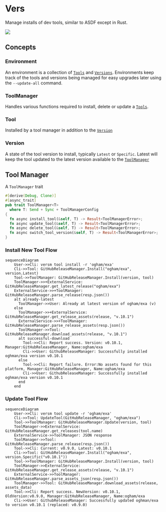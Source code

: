 # Vers

Manage installs of dev tools, similar to ASDF except in Rust.

[![](https://mermaid.ink/svg/eyJjb2RlIjoiZ3JhcGggVERcbiAgICBBW0NocmlzdG1hc10gLS0-fEdldCBtb25leXwgQihHbyBzaG9wcGluZylcbiAgICBCIC0tPiBDe0xldCBtZSB0aGlua31cbiAgICBDIC0tPnxPbmV8IERbTGFwdG9wXVxuICAgIEMgLS0-fFR3b3wgRVtpUGhvbmVdXG4gICAgQyAtLT58VGhyZWV8IEZbZmE6ZmEtY2FyIENhcl1cbiAgIiwibWVybWFpZCI6eyJ0aGVtZSI6ImRlZmF1bHQifSwidXBkYXRlRWRpdG9yIjpmYWxzZSwiYXV0b1N5bmMiOnRydWUsInVwZGF0ZURpYWdyYW0iOmZhbHNlfQ)](https://mermaid-js.github.io/mermaid-live-editor/edit##eyJjb2RlIjoiZ3JhcGggVERcbiAgICBBW0NocmlzdG1hc10gLS0-fEdldCBtb25leXwgQihHbyBzaG9wcGluZylcbiAgICBCIC0tPiBDe0xldCBtZSB0aGlua31cbiAgICBDIDwtLT58T25lfCBEW0xhcHRvcF1cbiAgICBDIC0tPnxUd298IEVbaVBob25lXVxuICAgIEMgLS0-fFRocmVlfCBGW2ZhOmZhLWNhciBDYXJdXG4gICIsIm1lcm1haWQiOiJ7XG4gIFwidGhlbWVcIjogXCJkZWZhdWx0XCJcbn0iLCJ1cGRhdGVFZGl0b3IiOmZhbHNlLCJhdXRvU3luYyI6dHJ1ZSwidXBkYXRlRGlhZ3JhbSI6ZmFsc2V9)

## Concepts

### Environment

An environment is a collection of [`Tools`](#tool) and [`Versions`](#version). Environments keep track of the tools and versions being managed for easy upgrades later using the `--update-all` command.

### ToolManager

Handles various functions required to install, delete or update a [`Tools`](#tool). 

### Tool

Installed by a tool manager in addition to the [`Version`](#version) 

### Version

A state of the tool version to install, typically `Latest` or `Specific`. Latest will keep the tool updated to the latest version available to the [`ToolManager`](#toolmanager)

## Tool Manager

A `ToolManager` trait

```rust
#[derive(Debug, Clone)]
#[async_trait]
pub trait ToolManager<T> 
  where T: Send + Sync + ToolManagerConfig
{
  fn async install_tool(&self, T) -> Result<ToolManagerError>;
  fn async update_tool(&self, T) -> Result<ToolManagerError>;
  fn async delete_tool(&self, T) -> Result<ToolManagerError>;
  fn async switch_tool_version(&self, T) -> Result<ToolManagerError>;
}
```

### Install New Tool Flow

```mermaid
sequenceDiagram
    User->>Cli: versm tool install -r 'ogham/exa'
    Cli->>Tool: GitHubReleaseManager.Install("ogham/exa", version.Latest)
    Tool->>ToolManager: GitHubReleaseManager.Install(version, tool)
    ToolManager->>+ExternalService: GitHubReleaseManager.get_latest_release("ogham/exa")
    ExternalService->>+ToolManager: GitHubReleaseManager.parse_release(resp.json())
    alt already-latest
      ToolManager->>User: Already at latest version of ogham/exa (v)
    else
      ToolManager->>+ExternalService: GitHubReleaseManager.get_release_assets(release, "v.10.1")
      ExternalService->>+ToolManager: GitHubReleaseManager.parse_release_assets(resp.json())
      ToolManager->>Tool: GitHubReleaseManager.download_assets(release, "v.10.1")
      alt successful-download
        Tool->>Cli: Report success. Version: v0.10.1, Manager:GitHubReleaseManager, Name:ogham/exa
        Cli->>User: GithubReleaseManager: Successfully installed oghman/exa version v0.10.1
      else
        Tool->>Cli: Report failure. Error:No assets found for this platform, Manager:GitHubReleaseManager, Name:ogham/exa
        Cli->>User: GithubReleaseManager: Successfully installed oghman/exa version v0.10.1
      end
    end
```

### Update Tool Flow

```mermaid
sequenceDiagram
    User->>Cli: versm tool update -r 'ogham/exa'
    Cli->>Tool: UpdateTool(GitHubReleaseManager, "ogham/exa")
    Tool->>ToolManager: GitHubReleaseManager.Update(version, tool)
    ToolManager->>ExternalService: GitHubReleaseManager.get_releases(tool.name)
    ExternalService->>ToolManager: JSON response
    ToolManager->>Tool: GitHubReleaseManager.parse_release(resp.json())
    Tool->>Cli: Current: v0.9.0, Latest: v0.10.1
    Cli->>Tool: GitHubReleaseManager.Install("ogham/exa", version.Specific("v0.10.1"))
    Tool->>ToolManager: GitHubReleaseManager.Install(version, tool)
    ToolManager->>ExternalService: GitHubReleaseManager.get_release_assets(release, "v.10.1")
    ExternalService->>ToolManager: GitHubReleaseManager.parse_assets_json(resp.json())
    ToolManager->>Tool: GitHubReleaseManager.download_assets(release, assets_data)
    Tool->>Cli: Report success. NewVersion: v0.10.1, OldVersion:v0.9.0, Manager:GitHubReleaseManager, Name:ogham/exa
    Cli->>User: GithubReleaseManager: Successfully updated oghman/exa to version v0.10.1 (replaced: v0.9.0)
```